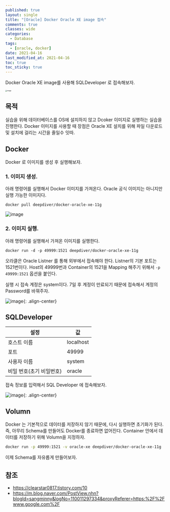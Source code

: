 ```yaml
---
published: true
layout: single
title: "[Oracle] Docker Oracle XE image 접속"
comments: true
classes: wide
categories:
  - Database
tags:
  - [oracle, docker]
date: 2021-04-16
last_modified_at: 2021-04-16
toc: true
toc_sticky: true
---
```

Docker Oracle XE image를 사용해 SQLDeveloper 로 접속해보자.

<img src="https://user-images.githubusercontent.com/22446581/115093584-ce78ec80-9f55-11eb-8503-321d29b348b8.png" alt="image" style="zoom:33%; display: block; margin: 0px auto;" />

## 목적
  실습을 위해 데이터베이스를 OS에 설치하지 않고 Dcoker 이미지로 실행하는 실습을 진행한다. Docker 이미지를 사용할 때 장점은 Oracle XE 설치를 위해 파일 다운로드 및 설치에 걸리는 시간을 줄일수 잇따.

## Docker
 Docker 로 이미지를 생성 후 실행해보자.

### 1. 이미지 생성.

아래 명령어를 실행해서 Docker 이미지를 가져온다. Oracle 공식 이미지는 아니지만 실행 가능한 이미지다.
```
docker pull deepdiver/docker-oracle-xe-11g
```

![image](https://user-images.githubusercontent.com/22446581/115093180-78f01000-9f54-11eb-9afc-5ca4b0205057.png)


### 2. 이미지 실행.
아래 명령어를 실행해서 가져온 이미지를 실행한다.

```
docker run -d -p 49999:1521 deepdiver/docker-oracle-xe-11g
```

오라클은 Oracle Listner 를 통해 외부에서 접속해야 한다. Listner의 기본 포트는 1521번이다. Host의 49999번과 Container의 1521을 Mapping 해주기 위해서  `-p 49999:1521` 옵션을 붙인다.

 실행 시 접속 계정은 system이다. 7일 후 계정이 만료되기 때문에 접속해서 계정의 Password를 바꿔주자.

![image](https://user-images.githubusercontent.com/22446581/115093773-5ced6e00-9f56-11eb-9721-b3f99b60ed90.png){: .align-center}

## SQLDeveloper

| 설정                     | 값        |
| ------------------------ | --------- |
| 호스트 이름              | localhost |
| 포트                     | 49999     |
| 사용자 이름              | system    |
| 비밀 번호(초기 비밀번호) | oracle    |

접속 정보를 입력해서 SQL Developer 에 접속해보자.

![image](https://user-images.githubusercontent.com/22446581/115093320-dd12d400-9f54-11eb-8a6b-5d62d2735bd1.png){: .align-center}

## Volumn

Docker 는 기본적으로 데이터를 저장하지 않기 때문에, 다시 실행하면 초기화가 된다. 즉, 아무리 Schema를 만들어도 Docker를 종료하면 없어진다. Container 안에서 데이터를 저장하기 위해 Volumn을 지정하자.

```bash
docker run -p 49999:1521 -v oracle-xe deepdiver/docker-oracle-xe-11g
```

이제 Schema를 자유롭게 만들어보자.

## 참조

* https://clearstar0817.tistory.com/10
* https://m.blog.naver.com/PostView.nhn?blogId=sangminny&logNo=110011297334&proxyReferer=https:%2F%2Fwww.google.com%2F